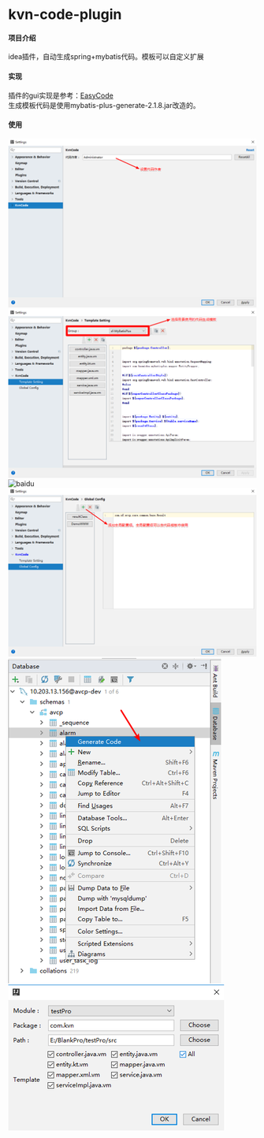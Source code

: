 # kvn-code-plugin

#### 项目介绍
idea插件，自动生成spring+mybatis代码。模板可以自定义扩展

#### 实现
插件的gui实现是参考：[EasyCode](https://gitee.com/makejava/EasyCode)  
生成模板代码是使用mybatis-plus-generate-2.1.8.jar改造的。

#### 使用
![baidu](img/00.png)
![baidu](img/01.png)
![baidu](img/02.png)
![baidu](img/03.png)
![baidu](img/04.png)
![baidu](img/05.png)